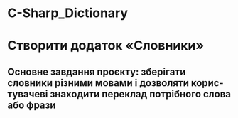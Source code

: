 # C-Sharp_Dictionary
# **Створити додаток «Словники»** # 
## Основне завдання проєкту: зберігати словники різними мовами і дозволяти корис- тувачеві знаходити переклад потрібного слова або фрази ##

